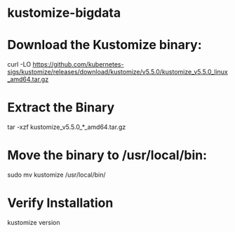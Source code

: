 # kustomize-bigdata
# Download the Kustomize binary:
curl -LO https://github.com/kubernetes-sigs/kustomize/releases/download/kustomize/v5.5.0/kustomize_v5.5.0_linux_amd64.tar.gz

# Extract the Binary
tar -xzf kustomize_v5.5.0_*_amd64.tar.gz

# Move the binary to /usr/local/bin:
sudo mv kustomize /usr/local/bin/

# Verify Installation
kustomize version
